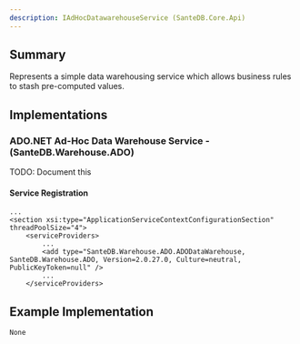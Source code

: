 ```yaml
---
description: IAdHocDatawarehouseService (SanteDB.Core.Api)
---
```


## Summary
Represents a simple data warehousing service which allows business rules to stash
            pre-computed values.

## Implementations


### ADO.NET Ad-Hoc Data Warehouse Service - (SanteDB.Warehouse.ADO)
TODO: Document this

#### Service Registration
```
...
<section xsi:type="ApplicationServiceContextConfigurationSection" threadPoolSize="4">
	<serviceProviders>
		...
		<add type="SanteDB.Warehouse.ADO.ADODataWarehouse, SanteDB.Warehouse.ADO, Version=2.0.27.0, Culture=neutral, PublicKeyToken=null" />
		...
	</serviceProviders>
```
## Example Implementation
```
None
```
